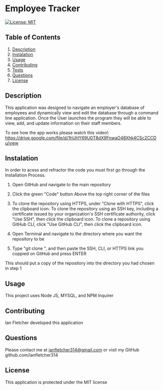 # Employee Tracker
[![License: MIT](https://img.shields.io/badge/License-MIT-yellow.svg)](https://opensource.org/licenses/MIT)
## Table of Contents
 1. [Description](#Description)
 2. [Instalation](#Instalation)
 3. [Usage](#Usage)
 4. [Contributing](#Contributing)
 5. [Tests](#Tests)
 6. [Questions](#Questions)
 7. [License](#License)
## Description
This application was designed to navigate  an employer's database of employees and dynamically view and edit the database through a command line application. Once the User launches the program they will be able to view, add, and update information on their staff members.

To see how the app works please watch this video!: https://drive.google.com/file/d/1hUHY69U0T8dX9FnwaO48Xhk4CSc2CCDu/view

## Instalation
In order to acess and refractor the code you must first go through the Installation Process.

1) Open GitHub and navigate to the main repository 

2) Click the green "Code" button Above the top right corner of the files 

3) To clone the repository using HTTPS, under "Clone with HTTPS", click the clipboard icon. To clone the repository using an SSH key, including a certificate issued by your organization's SSH certificate authority, click "Use SSH", then click the clipboard icon. To clone a repository using GitHub CLI, click "Use GitHub CLI", then click the clipboard icon.

4) Open Terminal and navigate to the directory where you want the repository to be 

5) Type "git clone ", and then paste the SSH, CLI, or HTTPS link you coppied on GitHub and press ENTER 

This should put a copy of the repository into the directory you had chosen in step 1

## Usage
This project uses Node JS, MYSQL, and NPM Inquirer

## Contributing
Ian Fletcher developed this application 

## Questions 
Please contact me at ianfletcher314@gmail.com or visit my GitHub github.com/ianfletcher314

## License
This application is protected under the MIT license
  
